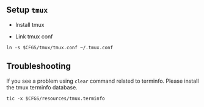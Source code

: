 ## Setup `tmux`

* Install tmux

* Link tmux conf

```
ln -s $CFGS/tmux/tmux.conf ~/.tmux.conf
```

## Troubleshooting

If you see a problem using `clear` command related to terminfo. Please install
the tmux terminfo database.

```
tic -x $CFGS/resources/tmux.terminfo
```
